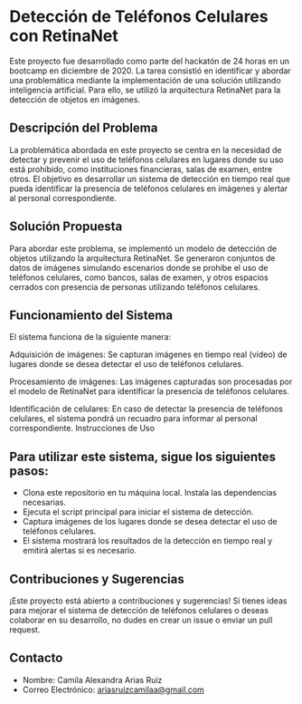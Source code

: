 # Detección de Teléfonos Celulares con RetinaNet
Este proyecto fue desarrollado como parte del hackatón de 24 horas en un bootcamp en diciembre de 2020. La tarea consistió en identificar y abordar una problemática mediante la implementación de una solución utilizando inteligencia artificial. Para ello, se utilizó la arquitectura RetinaNet para la detección de objetos en imágenes.

## Descripción del Problema
La problemática abordada en este proyecto se centra en la necesidad de detectar y prevenir el uso de teléfonos celulares en lugares donde su uso está prohibido, como instituciones financieras, salas de examen, entre otros. El objetivo es desarrollar un sistema de detección en tiempo real que pueda identificar la presencia de teléfonos celulares en imágenes y alertar al personal correspondiente.

## Solución Propuesta
Para abordar este problema, se implementó un modelo de detección de objetos utilizando la arquitectura RetinaNet. Se generaron conjuntos de datos de imágenes simulando escenarios donde se prohíbe el uso de teléfonos celulares, como bancos, salas de examen, y otros espacios cerrados con presencia de personas utilizando teléfonos celulares.

## Funcionamiento del Sistema
El sistema funciona de la siguiente manera:

Adquisición de imágenes: Se capturan imágenes en tiempo real (video) de lugares donde se desea detectar el uso de teléfonos celulares.

Procesamiento de imágenes: Las imágenes capturadas son procesadas por el modelo de RetinaNet para identificar la presencia de teléfonos celulares.

Identificación de celulares: En caso de detectar la presencia de teléfonos celulares, el sistema pondrá un recuadro para informar al personal correspondiente.
Instrucciones de Uso

## Para utilizar este sistema, sigue los siguientes pasos:

- Clona este repositorio en tu máquina local.
Instala las dependencias necesarias.
- Ejecuta el script principal para iniciar el sistema de detección.
- Captura imágenes de los lugares donde se desea detectar el uso de teléfonos celulares.
- El sistema mostrará los resultados de la detección en tiempo real y emitirá alertas si es necesario.

## Contribuciones y Sugerencias
¡Este proyecto está abierto a contribuciones y sugerencias! Si tienes ideas para mejorar el sistema de detección de teléfonos celulares o deseas colaborar en su desarrollo, no dudes en crear un issue o enviar un pull request.

## Contacto
- Nombre: Camila Alexandra Arias Ruiz
- Correo Electrónico: ariasruizcamilaa@gmail.com